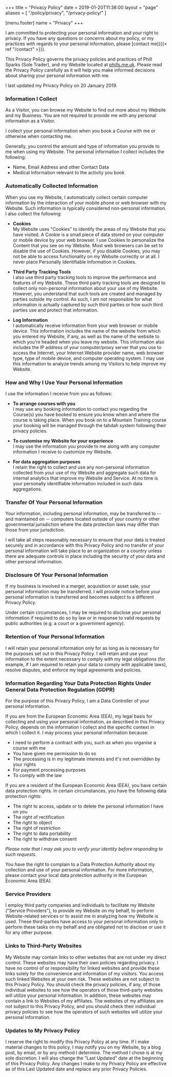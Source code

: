 +++
title = "Privacy Policy"
date = 2019-01-20T11:38:00
layout = "page"
aliases = [
  "/policy/privacy",
  "/privacy-policy/"
]

[menu.footer]
  name = "Privacy"
+++

I am committed to protecting your personal information and your right to privacy. If you have any questions or concerns about my policy, or my practices with regards to your personal information, please [contact me]({{< ref "/contact" >}}).

This Privacy Policy governs the privacy policies and practices of Phill Sparks (Sole Trader), and my Website located at [phills.me.uk](https://phills.me.uk/). Please read the Privacy Policy carefully as it will help you make informed decisions about sharing your personal information with me.

I last updated my Privacy Policy on 20 January 2019.

### Information I Collect

As a Visitor, you can browse my Website to find out more about my Website and my Business. You are not required to provide me with any personal information as a Visitor.

I collect your personal information when you book a Course with me or otherwise when contacting me.

Generally, you control the amount and type of information you provide to me when using my Website. The personal information I collect includes the following:

- Name, Email Address and other Contact Data
- Medical Information relevant to the activity you book

### Automatically Collected Information

When you use my Website, I automatically collect certain computer information by the interaction of your mobile phone or web browser with my Website. Such information is typically considered non-personal information. I also collect the following:

- **Cookies**\
  My Website uses "Cookies" to identify the areas of my Website that you have visited. A Cookie is a small piece of data stored on your computer or mobile device by your web browser. I use Cookies to personalize the Content that you see on my Website. Most web browsers can be set to disable the use of Cookies. However, if you disable Cookies, you may not be able to access functionality on my Website correctly or at all. I never place Personally Identifiable Information in Cookies.

- **Third Party Tracking Tools**\
  I also use third party tracking tools to improve the performance and features of my Website. These third party tracking tools are designed to collect only non-personal information about your use of my Website. However, you understand that such tools are created and managed by parties outside my control. As such, I am not responsible for what information is actually captured by such third parties or how such third parties use and protect that information.

- **Log Information**\
  I automatically receive information from your web browser or mobile device. This information includes the name of the website from which you entered my Website, if any, as well as the name of the website to which you're headed when you leave my website. This information also includes the IP address of your computer/proxy server that you use to access the Internet, your Internet Website provider name, web browser type, type of mobile device, and computer operating system. I may use this information to analyze trends among my Visitors to help improve my Website.

### How and Why I Use Your Personal Information

I use the information I receive from you as follows:

- **To arrange courses with you**\
  I may use any booking information to contact you regarding the Course(s) you have booked to ensure you know when and where the course is taking place. When you book on to a Mountain Training course your booking will be managed through the tahdah system following their privacy policies.

- **To customise my Website for your experience**\
  I may use the information you provide to me along with any computer information I receive to customize my Website.

- **For data aggregation purposes**\
  I retain the right to collect and use any non-personal information collected from your use of my Website and aggregate such data for internal analytics that improve my Website and Service. At no time is your personally identifiable information included in such data aggregations.

### Transfer Of Your Personal Information

Your information, including personal information, may be transferred to -- and maintained on -- computers located outside of your country or other governmental jurisdiction where the data protection laws may differ than those from your jurisdiction.

I will take all steps reasonably necessary to ensure that your data is treated securely and in accordance with this Privacy Policy and no transfer of your personal information will take place to an organization or a country unless there are adequate controls in place including the security of your data and other personal information.

### Disclosure Of Your Personal Information

If my business is involved in a merger, acquisition or asset sale, your personal information may be transferred. I will provide notice before your personal information is transferred and becomes subject to a different Privacy Policy.

Under certain circumstances, I may be required to disclose your personal information if required to do so by law or in response to valid requests by public authorities (e.g. a court or a government agency).

### Retention of Your Personal Information

I will retain your personal information only for as long as is necessary for the purposes set out in this Privacy Policy. I will retain and use your information to the extent necessary to comply with my legal obligations (for example, if I am required to retain your data to comply with applicable laws), resolve disputes, and enforce my legal agreements and policies.

### Information Regarding Your Data Protection Rights Under General Data Protection Regulation (GDPR)

For the purpose of this Privacy Policy, I am a Data Controller of your personal information.

If you are from the European Economic Area (EEA), my legal basis for collecting and using your personal information, as described in this Privacy Policy, depends on the information I collect and the specific context in which I collect it. I may process your personal information because:

- I need to perform a contract with you, such as when you organise a course with me
- You have given me permission to do so
- The processing is in my legitimate interests and it's not overridden by your rights
- For payment processing purposes
- To comply with the law

If you are a resident of the European Economic Area (EEA), you have certain data protection rights. In certain circumstances, you have the following data protection rights:

- The right to access, update or to delete the personal information I have on you
- The right of rectification
- The right to object
- The right of restriction
- The right to data portability
- The right to withdraw consent

_Please note that I may ask you to verify your identity before responding to such requests._

You have the right to complain to a Data Protection Authority about my collection and use of your personal information. For more information, please contact your local data protection authority in the European Economic Area (EEA).

### Service Providers

I employ third party companies and individuals to facilitate my Website ("Service Providers"), to provide my Website on my behalf, to perform Website-related services or to assist me in analyzing how my Website is used. These third-parties have access to your personal information only to perform these tasks on my behalf and are obligated not to disclose or use it for any other purpose.

### Links to Third-Party Websites

My Website may contain links to other websites that are not under my direct control. These websites may have their own policies regarding privacy. I have no control of or responsibility for linked websites and provide these links solely for the convenience and information of my visitors. You access such linked Websites at your own risk. These websites are not subject to this Privacy Policy. You should check the privacy policies, if any, of those individual websites to see how the operators of those third-party websites will utilize your personal information. In addition, these websites may contain a link to Websites of my affiliates. The websites of my affiliates are not subject to this Privacy Policy, and you should check their individual privacy policies to see how the operators of such websites will utilize your personal information.

### Updates to My Privacy Policy

I reserve the right to modify this Privacy Policy at any time. If I make material changes to this policy, I may notify you on my Website, by a blog post, by email, or by any method I determine. The method I chose is at my sole discretion. I will also change the "Last Updated" date at the beginning of this Privacy Policy. Any changes I make to my Privacy Policy are effective as of this Last Updated date and replace any prior Privacy Policies.

